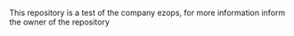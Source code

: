 This repository is a test of the company ezops, for more information inform the owner of the repository
